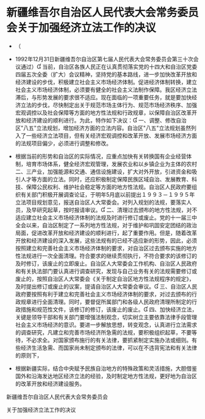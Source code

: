 # 新疆维吾尔自治区人民代表大会常务委员会关于加强经济立法工作的决议

- （

- 1992年12月31日新疆维吾尔自治区第七届人民代表大会常务委员会第三十次会议通过）
  当前，自治区各族人民正在认真贯彻落实党的十四大和自治区党委四届五次全委（扩大）会议精神，坚持党的基本路线，进一步加快改革开放和经济建设的步伐，积极建立社会主义市场经济体制。促进经济体制转换，建立社会主义市场经济体制，必须要有健全的社会主义法制作保障。我区经济立法滞后，与形势发展的要求很不适应。现在面临的一项重要任务，就是要加快经济立法的步伐，尽快制定出关于规范市场主体行为、规范市场经济秩序、加强宏观调控以及社会保障等方面的地方性法规和行政规章，以保障自治区改革开放和经济建设的顺利进行。为此，特作如下决议：
  一、调整、修改自治区"八五"立法规划，增加经济方面的立法内容。自治区"八五"立法规划虽然列入了一些经济立法项目，但有关经济宏观调控和改革开放、发展市场经济方面的法规项目偏少，必须进行调整和修改。

- 根据当前的形势和自治区的实际情况，应重点加快有关转换国有企业经营体制，培育市场体系，健全经济宏观管理，发展农业和以乡镇企业为主体的农村二、三产业，加强能源和交通、通信设施建设，扩大对外开放，引进资金和吸引人才等方面的立法。同时，还应积极制定保障民族区域自治、发展教育、科技、保障公民权利、维护社会稳定等方面的地方性法规。自治区人民政府要组织有关部门积极开展调查论证，于明年5月底以前提出１９９３－１９９５年立法项目规划意见，报送自治区人大常委会。对列入规划的法规，要落实人员，及早研究起草，按时报请审议。
  二、清理过去颁布的地方性法规，对不适应建立社会主义市场经济体制的法规及时进行修订或废止。党的十一届三中全会以来，自治区制定了一系列地方性法规，对于维护和巩固安定团结的政治局面，促进改革开放和经济建设的顺利进行，起了重要作用。但是，随着改革开放和经济建设的深入发展，这些法规有的已经不适应新的形势，因此，必须按照建立和完善社会主义市场经济体制的要求，对自治区过去颁布实施的地方性法规进行一次全面清理。符合要求的继续贯彻执行，不符合要求的该修订的及时修订，该废止的立即废止。自治区人大常委会工作机构、自治区人民政府和有关执法部门要认真进行调查研究，发现与自己业务有关的法规需要修订或废止的，按照自治区人大常委会《关于制定自治区地方性法规程序的规定》，及时提出修订或废止的议案，提请自治区人大常委会审议。
  三、自治区人民政府要按照有利于建立和完善社会主义市场经济体制的要求，对过去颁布的行政规章进行全面清理。同时，要督促所属部门和各级人民政府清理所制定的行政措施和规范性文件，该修订的修订，该废止的废止。
  四、加快经济立法，关键是领导干部和有关部门要增强法制观念，切实树立主要依靠法律手段管理社会主义市场经济的意识。要进一步解放思想，转变观念，认真进行立法需求的调查研究，凡建立和完善市场经济所急需的法规，要积极组织起草，不要等待，不必求全。对国家颁布施行的有关法律，要抓紧制定实施办法或细则。有些经济生活急需、而国家尚未制定颁布的法律，可以在不违背宪法和有关法律的原则下，

- 根据新疆实际，结合中央赋予民族自治地方的特殊政策和灵活措施，大胆借鉴国外和沿海发达地区经济立法的经验，及时制定地方性法规，更好地为自治区的改革开放和经济建设服务。

<!-- INFO END -->

新疆维吾尔自治区人民代表大会常务委员会

关于加强经济立法工作的决议
